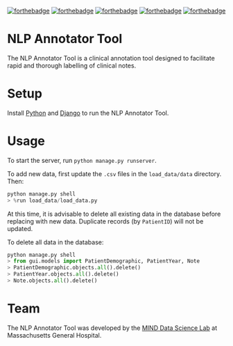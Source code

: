 [![forthebadge](https://forthebadge.com/images/badges/made-with-python.svg)](https://www.python.org/)
[![forthebadge](https://forthebadge.com/images/badges/uses-html.svg)]()
[![forthebadge](https://forthebadge.com/images/badges/uses-css.svg)]()
[![forthebadge](https://forthebadge.com/images/badges/uses-js.svg)]()
[![forthebadge](https://forthebadge.com/images/badges/built-with-love.svg)]()

# NLP Annotator Tool
The NLP Annotator Tool is a clinical annotation tool designed to facilitate rapid and thorough labelling of clinical notes.

# Setup
Install [Python](https://www.python.org/) and [Django](https://www.djangoproject.com/) to run the NLP Annotator Tool.

# Usage

To start the server, run `python manage.py runserver`.

To add new data, first update the `.csv` files in the `load_data/data` directory. Then:
```python
python manage.py shell
> %run load_data/load_data.py
```
At this time, it is advisable to delete all existing data in the database before replacing with new data. Duplicate records (by `PatientID`) will not be updated. 

To delete all data in the database:
```python
python manage.py shell
> from gui.models import PatientDemographic, PatientYear, Note
> PatientDemographic.objects.all().delete()
> PatientYear.objects.all().delete()
> Note.objects.all().delete()
```

# Team
The NLP Annotator Tool was developed by the [MIND Data Science Lab](https://www.massgeneral.org/neurology/research/mind-data-science-lab) at Massachusetts General Hospital.